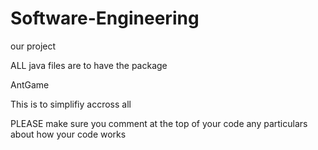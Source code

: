 # Software-Engineering
our project



ALL java files are to have the package 

AntGame

This is to simplifiy accross all

PLEASE make sure you comment at the top of your code any particulars about how your code works

